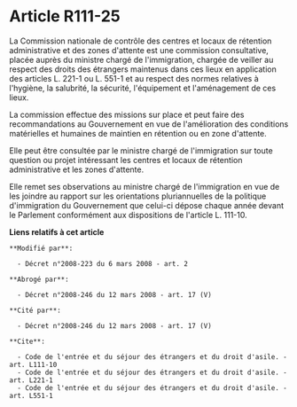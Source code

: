# Article R111-25

La Commission nationale de contrôle des centres et locaux de rétention administrative et des zones d'attente est une
commission consultative, placée auprès du ministre chargé de l'immigration, chargée de veiller au respect des droits des
étrangers maintenus dans ces lieux en application des articles L. 221-1 ou L. 551-1 et au respect des normes relatives à
l'hygiène, la salubrité, la sécurité, l'équipement et l'aménagement de ces lieux. 

La commission effectue des missions sur place et peut faire des recommandations au Gouvernement en vue de l'amélioration des
conditions matérielles et humaines de maintien en rétention ou en zone d'attente. 

Elle peut être consultée par le ministre chargé de l'immigration sur toute question ou projet intéressant les centres et
locaux de rétention administrative et les zones d'attente. 

Elle remet ses observations au ministre chargé de l'immigration en vue de les joindre au rapport sur les orientations
pluriannuelles de la politique d'immigration du Gouvernement que celui-ci dépose chaque année devant le Parlement
conformément aux dispositions de l'article L. 111-10.

**Liens relatifs à cet article**

	**Modifié par**:

	  - Décret n°2008-223 du 6 mars 2008 - art. 2

	**Abrogé par**:

	  - Décret n°2008-246 du 12 mars 2008 - art. 17 (V)

	**Cité par**:

	  - Décret n°2008-246 du 12 mars 2008 - art. 17 (V)

	**Cite**:

	  - Code de l'entrée et du séjour des étrangers et du droit d'asile. - art. L111-10
	  - Code de l'entrée et du séjour des étrangers et du droit d'asile. - art. L221-1
	  - Code de l'entrée et du séjour des étrangers et du droit d'asile. - art. L551-1
